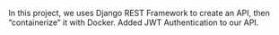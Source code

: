 
In this project, we uses Django REST Framework to create an API, then “containerize” it with Docker. 
Added JWT Authentication to our API.





